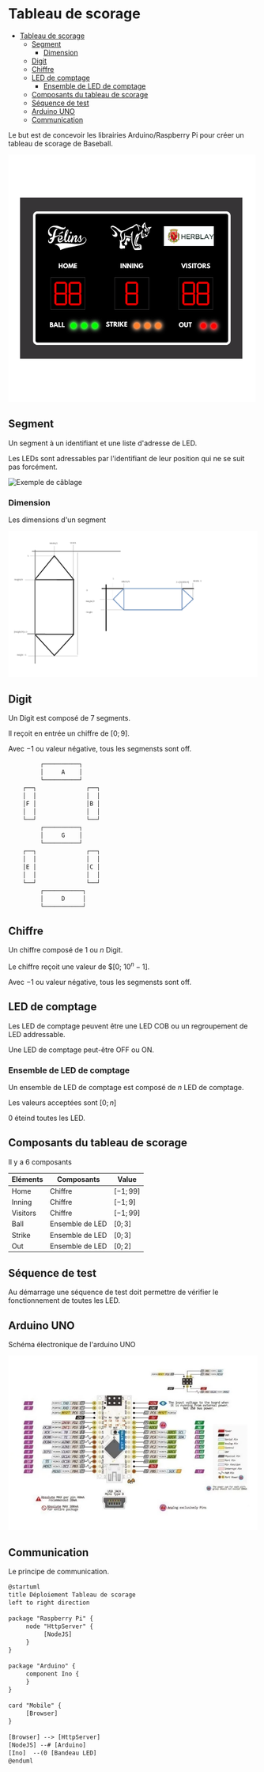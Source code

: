 # Tableau de scorage

- [Tableau de scorage](#tableau-de-scorage)
  - [Segment](#segment)
    - [Dimension](#dimension)
  - [Digit](#digit)
  - [Chiffre](#chiffre)
  - [LED de comptage](#led-de-comptage)
    - [Ensemble de LED de comptage](#ensemble-de-led-de-comptage)
  - [Composants du tableau de scorage](#composants-du-tableau-de-scorage)
  - [Séquence de test](#séquence-de-test)
  - [Arduino UNO](#arduino-uno)
  - [Communication](#communication)

Le but est de concevoir les librairies Arduino/Raspberry Pi pour créer un tableau de scorage de Baseball.

![Maquette du tableau de scorage](Assets/tableau_scorage_anglais.png)

## Segment

Un segment à un identifiant et une liste d'adresse de LED.

Les LEDs sont adressables par l'identifiant de leur position qui ne se suit pas forcément.

![Exemple de câblage](Assets\câblage_leds.jpg)

### Dimension

Les dimensions d'un segment

![Dimension d'un segment](Assets/segment_form.png)

## Digit

Un Digit est composé de 7 segments.

Il reçoit en entrée un chiffre de $[0;9]$.

Avec $-1$ ou valeur négative, tous les segmensts sont off.

````text
         ┌──────────┐
         │     A    │
         └──────────┘
    ┌──┐              ┌──┐
    │  │              │  │
    │F │              │B │
    │  │              │  │
    └──┘              └──┘
         ┌──────────┐
         │     G    │
         └──────────┘
    ┌──┐              ┌──┐
    │  │              │  │
    │E │              │C │
    │  │              │  │
    └──┘              └──┘
         ┌───────────┐
         │     D     │
         └───────────┘
````

## Chiffre

Un chiffre composé de $1$ ou $n$ Digit.

Le chiffre reçoit une valeur de $[0; $10^n-1]$.

Avec $-1$ ou valeur négative, tous les segmensts sont off.

## LED de comptage

Les LED de comptage peuvent être une LED COB ou un regroupement de LED addressable.

Une LED de comptage peut-être OFF ou ON.

### Ensemble de LED de comptage

Un ensemble de LED de comptage est composé de $n$ LED de comptage.

Les valeurs acceptées sont $[0;n]$

$0$ éteind toutes les LED.

## Composants du tableau de scorage

Il y a 6 composants

|Eléments|Composants|Value|
| -- | -- | -- |
|Home|Chiffre|$[-1;99]$|
|Inning|Chiffre|$[-1;9]$|
|Visitors|Chiffre|$[-1;99]$|
|Ball|Ensemble de LED|$[0;3]$|
|Strike|Ensemble de LED|$[0;3]$|
|Out|Ensemble de LED|$[0;2]$|

## Séquence de test

Au démarrage une séquence de test doit permettre de vérifier le fonctionnement de toutes les LED.

## Arduino UNO

Schéma électronique de l'arduino UNO

![CH431 UNO](Assets/uno_ch341.png)

## Communication

Le principe de communication.

```plantuml
@startuml
title Déploiement Tableau de scorage
left to right direction

package "Raspberry Pi" {
     node "HttpServer" {
          [NodeJS]
     }
}
 
package "Arduino" {
     component Ino {
     }
} 

card "Mobile" {
     [Browser]
}

[Browser] --> [HttpServer]
[NodeJS] --# [Arduino]
[Ino]  --(0 [Bandeau LED]
@enduml
```
